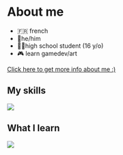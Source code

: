 
<h1>About me</h1>

- 🇫🇷 french
- 👦he/him
- 👨‍🎓high school student (16 y/o)
- 🎮 learn gamedev/art
</li>

<a href="kevfr8.github.io/">Click here to get more info about me :)</a>

<h2>My skills</h2>
<p>
  <a href="https://skillicons.dev">
    <img src="https://skillicons.dev/icons?i=photoshop,premiere,html,css" />
  </a>
</p>

<h2>What I learn</h2>
<p>
  <a href="https://skillicons.dev">
    <img src="https://skillicons.dev/icons?i=illustrator,godot" />
  </a>
</p>



